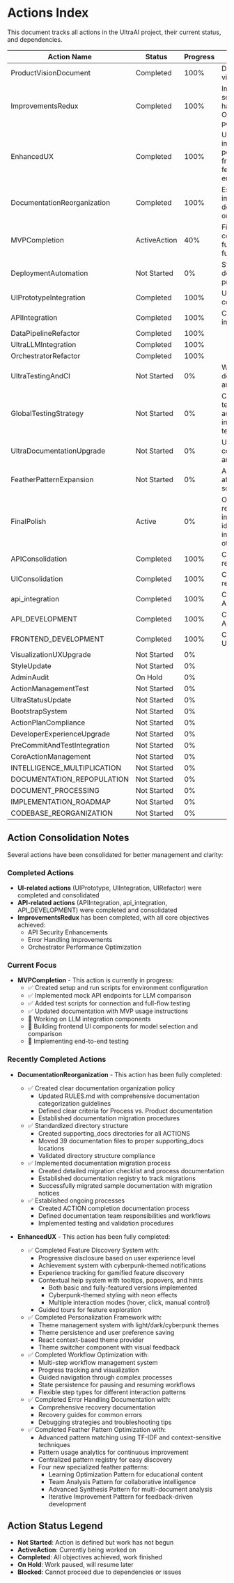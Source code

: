 # Actions Index

This document tracks all actions in the UltraAI project, their current status, and dependencies.

| Action Name | Status | Progress | Description | Dependencies |
|-------------|--------|----------|-------------|--------------|
| ProductVisionDocument | Completed | 100% | Defined core product vision and goals | None |
| ImprovementsRedux | Completed | 100% | Implemented API security, error handling, and Orchestrator performance features | UIPrototypeIntegration, APIIntegration |
| EnhancedUX | Completed | 100% | User experience improvements, personalization framework, and feather pattern enhancements | ImprovementsRedux |
| DocumentationReorganization | Completed | 100% | Establish and implement consistent documentation organization policy | None |
| MVPCompletion | ActiveAction | 40% | Finalize core LLM comparison functionality for a functioning MVP | UltraLLMIntegration, APIIntegration, UIPrototypeIntegration |
| DeploymentAutomation | Not Started | 0% | Streamline deployment and CI/CD processes | None |
| UIPrototypeIntegration | Completed | 100% | UI implementation completed | None |
| APIIntegration | Completed | 100% | Core API endpoints implemented | None |
| DataPipelineRefactor | Completed | 100% | | None |
| UltraLLMIntegration | Completed | 100% | | None |
| OrchestratorRefactor | Completed | 100% | | None |
| UltraTestingAndCI | Not Started | 0% | Will complement deployment automation | None |
| GlobalTestingStrategy | Not Started | 0% | Comprehensive testing approach across unit, integration, and e2e tests | None |
| UltraDocumentationUpgrade | Not Started | 0% | Update docs for consolidated architecture | None |
| FeatherPatternExpansion | Not Started | 0% | Add new functionality after foundation is solid | None |
| FinalPolish | Active | 0% | Ongoing collection of refinements and improvements identified during implementation of other priorities | None |
| APIConsolidation | Completed | 100% | Consolidation of API-related actions | None |
| UIConsolidation | Completed | 100% | Consolidation of UI-related actions | None |
| api_integration | Completed | 100% | Consolidated with APIIntegration | None |
| API_DEVELOPMENT | Completed | 100% | Consolidated with APIIntegration | None |
| FRONTEND_DEVELOPMENT | Completed | 100% | Consolidated with UIPrototypeIntegration | None |
| VisualizationUXUpgrade | Not Started | 0% | | None |
| StyleUpdate | Not Started | 0% | | None |
| AdminAudit | On Hold | 0% | | None |
| ActionManagementTest | Not Started | 0% | | None |
| UltraStatusUpdate | Not Started | 0% | | None |
| BootstrapSystem | Not Started | 0% | | None |
| ActionPlanCompliance | Not Started | 0% | | None |
| DeveloperExperienceUpgrade | Not Started | 0% | | None |
| PreCommitAndTestIntegration | Not Started | 0% | | None |
| CoreActionManagement | Not Started | 0% | | None |
| INTELLIGENCE_MULTIPLICATION | Not Started | 0% | | None |
| DOCUMENTATION_REPOPULATION | Not Started | 0% | | None |
| DOCUMENT_PROCESSING | Not Started | 0% | | None |
| IMPLEMENTATION_ROADMAP | Not Started | 0% | | None |
| CODEBASE_REORGANIZATION | Not Started | 0% | | None |

## Action Consolidation Notes

Several actions have been consolidated for better management and clarity:

### Completed Actions

- **UI-related actions** (UIPrototype, UIIntegration, UIRefactor) were completed and consolidated
- **API-related actions** (APIIntegration, api_integration, API_DEVELOPMENT) were completed and consolidated
- **ImprovementsRedux** has been completed, with all core objectives achieved:
  - API Security Enhancements
  - Error Handling Improvements
  - Orchestrator Performance Optimization

### Current Focus

- **MVPCompletion** - This action is currently in progress:
  - ✅ Created setup and run scripts for environment configuration
  - ✅ Implemented mock API endpoints for LLM comparison
  - ✅ Added test scripts for connection and full-flow testing
  - ✅ Updated documentation with MVP usage instructions
  - 🔄 Working on LLM integration components
  - 🔄 Building frontend UI components for model selection and comparison
  - 🔄 Implementing end-to-end testing

### Recently Completed Actions

- **DocumentationReorganization** - This action has been fully completed:
  - ✅ Created clear documentation organization policy
    - Updated RULES.md with comprehensive documentation categorization guidelines
    - Defined clear criteria for Process vs. Product documentation
    - Established documentation migration procedures
  - ✅ Standardized directory structure
    - Created supporting_docs directories for all ACTIONS
    - Moved 39 documentation files to proper supporting_docs locations
    - Validated directory structure compliance
  - ✅ Implemented documentation migration process
    - Created detailed migration checklist and process documentation
    - Established documentation registry to track migrations
    - Successfully migrated sample documentation with migration notices
  - ✅ Established ongoing processes
    - Created ACTION completion documentation process
    - Defined documentation team responsibilities and workflows
    - Implemented testing and validation procedures

- **EnhancedUX** - This action has been fully completed:
  - ✅ Completed Feature Discovery System with:
    - Progressive disclosure based on user experience level
    - Achievement system with cyberpunk-themed notifications
    - Experience tracking for gamified feature discovery
    - Contextual help system with tooltips, popovers, and hints
      - Both basic and fully-featured versions implemented
      - Cyberpunk-themed styling with neon effects
      - Multiple interaction modes (hover, click, manual control)
    - Guided tours for feature exploration
  - ✅ Completed Personalization Framework with:
    - Theme management system with light/dark/cyberpunk themes
    - Theme persistence and user preference saving
    - React context-based theme provider
    - Theme switcher component with visual feedback
  - ✅ Completed Workflow Optimization with:
    - Multi-step workflow management system
    - Progress tracking and visualization
    - Guided navigation through complex processes
    - State persistence for pausing and resuming workflows
    - Flexible step types for different interaction patterns
  - ✅ Completed Error Handling Documentation with:
    - Comprehensive recovery documentation
    - Recovery guides for common errors
    - Debugging strategies and troubleshooting tips
  - ✅ Completed Feather Pattern Optimization with:
    - Advanced pattern matching using TF-IDF and context-sensitive techniques
    - Pattern usage analytics for continuous improvement
    - Centralized pattern registry for easy discovery
    - Four new specialized feather patterns:
      - Learning Optimization Pattern for educational content
      - Team Analysis Pattern for collaborative intelligence
      - Advanced Synthesis Pattern for multi-document analysis
      - Iterative Improvement Pattern for feedback-driven development

## Action Status Legend

- **Not Started**: Action is defined but work has not begun
- **ActiveAction**: Currently being worked on
- **Completed**: All objectives achieved, work finished
- **On Hold**: Work paused, will resume later
- **Blocked**: Cannot proceed due to dependencies or issues
